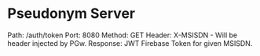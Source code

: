 # Pseudonym Server

Path: /auth/token
Port: 8080 
Method: GET
Header: X-MSISDN - Will be header injected by PGw.
Response: JWT Firebase Token for given MSISDN.